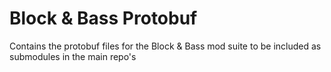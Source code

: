 # Block & Bass Protobuf

Contains the protobuf files for the Block & Bass mod suite to be included as
submodules in the main repo's
